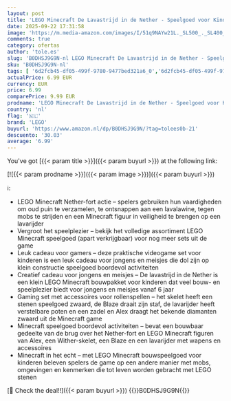 ```yaml
---
layout: post
title: 'LEGO Minecraft De Lavastrijd in de Nether - Speelgoed voor Kinderen met Alex Minifiguur plus Mobs incl. Skelet Blaze en een Strider - Cadeau voor Gamers  Jongens en Meisjes vanaf 6 Jaar - 21266'
date: 2025-09-22 17:31:58
image: 'https://m.media-amazon.com/images/I/51q9NAYw21L._SL500_._SL400_.jpg'
comments: true
category: ofertas
author: 'tole.es'
slug: 'B0DHSJ9G9N-nl LEGO Minecraft De Lavastrijd in de Nether - Speelgoed voor...'
sku: 'B0DHSJ9G9N-nl'
tags: [ '6d2fcb45-df05-499f-9780-9477bed321a6_0','6d2fcb45-df05-499f-9780-9477bed321a6_501','Arborist Merchandising Root','Bouw- & constructiespeelgoed','Creatieve spellen','Educatief speelgoed','Self Service','Special Features Stores','Speelgoed & spellen','Speelgoedbouwsets','lego','🇳🇱', ]
actualPrice: 6.99 EUR
currency: EUR
price: 6.99
comparePrice: 9.99 EUR
prodname: 'LEGO Minecraft De Lavastrijd in de Nether - Speelgoed voor Kinderen met Alex Minifiguur plus Mobs incl. Skelet Blaze en een Strider - Cadeau voor Gamers  Jongens en Meisjes vanaf 6 Jaar - 21266'
country: 'nl'
flag: '🇳🇱'
brand: 'LEGO'
buyurl: 'https://www.amazon.nl/dp/B0DHSJ9G9N/?tag=tolees0b-21'
descuento: '30.03'
average: '6.99'
---
```


You've got [{{< param title >}}]({{< param buyurl >}}) at the following link:

[![{{< param prodname >}}]({{< param image >}})]({{< param buyurl >}})

ℹ️:

- LEGO Minecraft Nether-fort actie – spelers gebruiken hun vaardigheden om oud puin te verzamelen, te ontsnappen aan een lavalawine, tegen mobs te strijden en een Minecraft figuur in veiligheid te brengen op een lavarijder
- Vergroot het speelplezier – bekijk het volledige assortiment LEGO Minecraft speelgoed (apart verkrijgbaar) voor nog meer sets uit de game
- Leuk cadeau voor gamers – deze praktische videogame set voor kinderen is een leuk cadeau voor jongens en meisjes die dol zijn op klein constructie speelgoed boordevol activiteiten
- Creatief cadeau voor jongens en meisjes – De lavastrijd in de Nether is een klein LEGO Minecraft bouwpakket voor kinderen dat veel bouw- en speelplezier biedt voor jongens en meisjes vanaf 6 jaar
- Gaming set met accessoires voor rollenspellen – het skelet heeft een stenen speelgoed zwaard, de Blaze draait zijn staf, de lavarijder heeft verstelbare poten en een zadel en Alex draagt het bekende diamanten zwaard uit de Minecraft game
- Minecraft speelgoed boordevol activiteiten – bevat een bouwbaar gedeelte van de brug over het Nether-fort en LEGO Minecraft figuren van Alex, een Wither-skelet, een Blaze en een lavarijder met wapens en accessoires
- Minecraft in het echt – met LEGO Minecraft bouwspeelgoed voor kinderen beleven spelers de game op een andere manier met mobs, omgevingen en kenmerken die tot leven worden gebracht met LEGO stenen

[🛒 Check the deal!!]({{< param buyurl >}})
{{<world>}}B0DHSJ9G9N{{</world>}}
